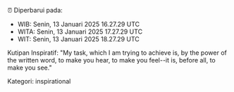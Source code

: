 ⏰ Diperbarui pada:
- WIB: Senin, 13 Januari 2025 16.27.29 UTC
- WITA: Senin, 13 Januari 2025 17.27.29 UTC
- WIT: Senin, 13 Januari 2025 18.27.29 UTC

Kutipan Inspiratif:
"My task, which I am trying to achieve is, by the power of the written word, to make you hear, to make you feel--it is, before all, to make you see."


Kategori: inspirational

